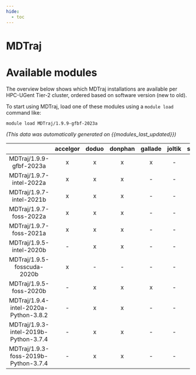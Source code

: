 ```yaml
---
hide:
  - toc
---
```


MDTraj
======

# Available modules


The overview below shows which MDTraj installations are available per HPC-UGent Tier-2 cluster, ordered based on software version (new to old).

To start using MDTraj, load one of these modules using a `module load` command like:

```shell
module load MDTraj/1.9.9-gfbf-2023a
```

*(This data was automatically generated on {{modules_last_updated}})*  

| |accelgor|doduo|donphan|gallade|joltik|shinx|skitty|
| :---: | :---: | :---: | :---: | :---: | :---: | :---: | :---: |
|MDTraj/1.9.9-gfbf-2023a|x|x|x|x|-|x|x|
|MDTraj/1.9.7-intel-2022a|x|x|x|-|-|-|-|
|MDTraj/1.9.7-intel-2021b|x|x|x|-|-|-|-|
|MDTraj/1.9.7-foss-2022a|x|x|x|-|-|-|-|
|MDTraj/1.9.7-foss-2021a|x|x|x|-|-|-|-|
|MDTraj/1.9.5-intel-2020b|-|x|x|-|-|-|-|
|MDTraj/1.9.5-fosscuda-2020b|x|-|-|-|-|-|-|
|MDTraj/1.9.5-foss-2020b|-|x|x|x|-|-|-|
|MDTraj/1.9.4-intel-2020a-Python-3.8.2|-|x|x|-|-|-|-|
|MDTraj/1.9.3-intel-2019b-Python-3.7.4|-|x|x|-|-|-|-|
|MDTraj/1.9.3-foss-2019b-Python-3.7.4|-|x|x|-|-|-|-|
